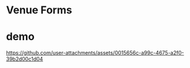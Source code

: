 # Venue Forms

# demo 



https://github.com/user-attachments/assets/0015656c-a99c-4675-a2f0-39b2d00c1d04

